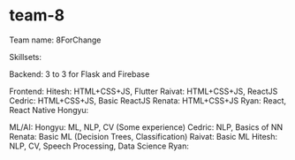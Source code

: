 # team-8

Team name: 8ForChange

Skillsets:

Backend:
3 to 3 for Flask and Firebase

Frontend:
Hitesh: HTML+CSS+JS, Flutter
Raivat: HTML+CSS+JS, ReactJS
Cedric: HTML+CSS+JS, Basic ReactJS
Renata: HTML+CSS+JS
Ryan: React, React Native
Hongyu:

ML/AI:
Hongyu: ML, NLP, CV (Some experience)
Cedric: NLP, Basics of NN
Renata: Basic ML (Decision Trees, Classification)
Raivat: Basic ML
Hitesh: NLP, CV, Speech Processing, Data Science
Ryan:

